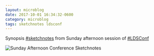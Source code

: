 ```yaml
---
layout: microblog
date: 2017-10-01 16:34:32-0600
category: microblog
tags: sketchnotes ldsconf
---
```

Synopsis [#sketchnotes](/tags/sketchnotes) from Sunday afternoon session of [#LDSConf](/tags/ldsconf)

![Sunday Afternoon Conference Sketchnotes](/images/microblog/201710011634.jpg)
